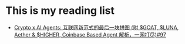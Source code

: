 # This is my reading list

- [Crypto x AI Agents: 互联网新范式的最后一块拼图 (附 $GOAT, $LUNA, Aether & $HIGHER, Coinbase Based Agent 解析，一网打尽)#97](https://www.web3brand.io/p/crypto-x-ai-agents-goat-luna-aether)
